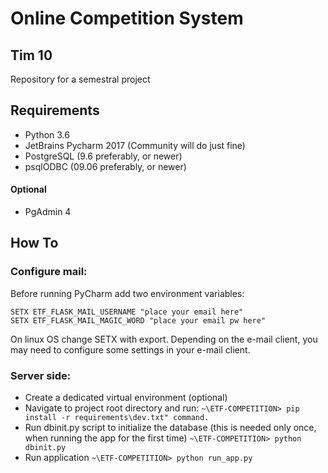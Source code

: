 # Online Competition System
## Tim 10

Repository for a semestral project

## Requirements
- Python 3.6
- JetBrains Pycharm 2017 (Community will do just fine)
- PostgreSQL (9.6 preferably, or newer)
- psqlODBC (09.06 preferably, or newer)

#### Optional 
- PgAdmin 4

## How To
### Configure mail:
Before running PyCharm add two environment variables:
```
SETX ETF_FLASK_MAIL_USERNAME "place your email here"
SETX ETF_FLASK_MAIL_MAGIC_WORD "place your email pw here"
```
  
 On linux OS change SETX with export.
 Depending on the e-mail client, you may need to configure some settings in your e-mail client.
 
### Server side:
  - Create a dedicated virtual environment (optional)
  - Navigate to project root directory and run: ```~\ETF-COMPETITION> pip install -r requirements\dev.txt" command.```
  - Run dbinit.py script to initialize the database (this is needed only once, when running the app for the first time) ```~\ETF-COMPETITION> python dbinit.py```
  - Run application ```~\ETF-COMPETITION> python run_app.py```
